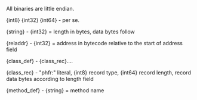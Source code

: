 All binaries are little endian.

{int8} {int32} {int64} - per se.

{string} - {int32} = length in bytes, data bytes follow

{reladdr} - {int32} = address in bytecode relative to the start of address field

{class_def} - {class_rec}....

{class_rec} - "phfr:" literal, {int8} record type, {int64} record length, record data bytes according to length field



{method_def} - {string} = method name